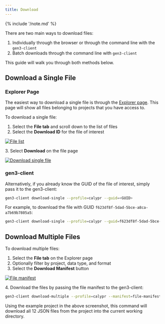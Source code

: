 ```yaml
---
title: Download
---
```


{% include '/note.md' %}

There are two main ways to download files:

1. Individually through the browser or through the command line with the `gen3-client`
2. Batch downloads through the command line with `gen3-client`

This guide will walk you through both methods below.

## Download a Single File

### Explorer Page

The easiest way to download a single file is through the [Explorer page](https://calypr.ohsu.edu.org/Explorer). This page will show all files belonging to projects that you have access to.

To download a single file:

1. Select the **File tab** and scroll down to the list of files
2. Select the **Download ID** for the file of interest

<a href="https://calypr.ohsu.edu.org/Explorer">![File list](file-list.png)</a>

3\. Select **Download** on the file page

<a href="https://calypr.ohsu.edu.org/Explorer">![Download single file](download-single-file.png)</a>

### gen3-client

Alternatively, if you already know the GUID of the file of interest, simply pass it to the gen3-client:

```sh
gen3-client download-single --profile=calypr --guid=<GUID>
```

For example, to download the file with GUID `f623df8f-5dad-5bce-a8ca-a7b69b7805a5`:

```sh
gen3-client download-single --profile=calypr --guid=f623df8f-5dad-5bce-a8ca-a7b69b7805a5
```

## Download Multiple Files

To download multiple files:

1. Select the **File tab** on the Explorer page
2. Optionally filter by project, data type, and format
3. Select the **Download Manifest** button

<a href="https://calypr.ohsu.edu.org/Explorer">![File manifest](file-manifest.png)</a>

4\. Download the files by passing the file manifest to the gen3-client:

```sh
gen3-client download-multiple --profile=calypr --manifest=file-manifest.json
```

Using the example project in the above screenshot, this command will download all 12 JSON files from the project into the current working directory.
